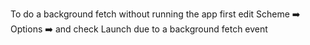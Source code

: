 To do a background fetch without running the app first edit Scheme ➡️ Options ➡️ and check Launch due to a background fetch event
